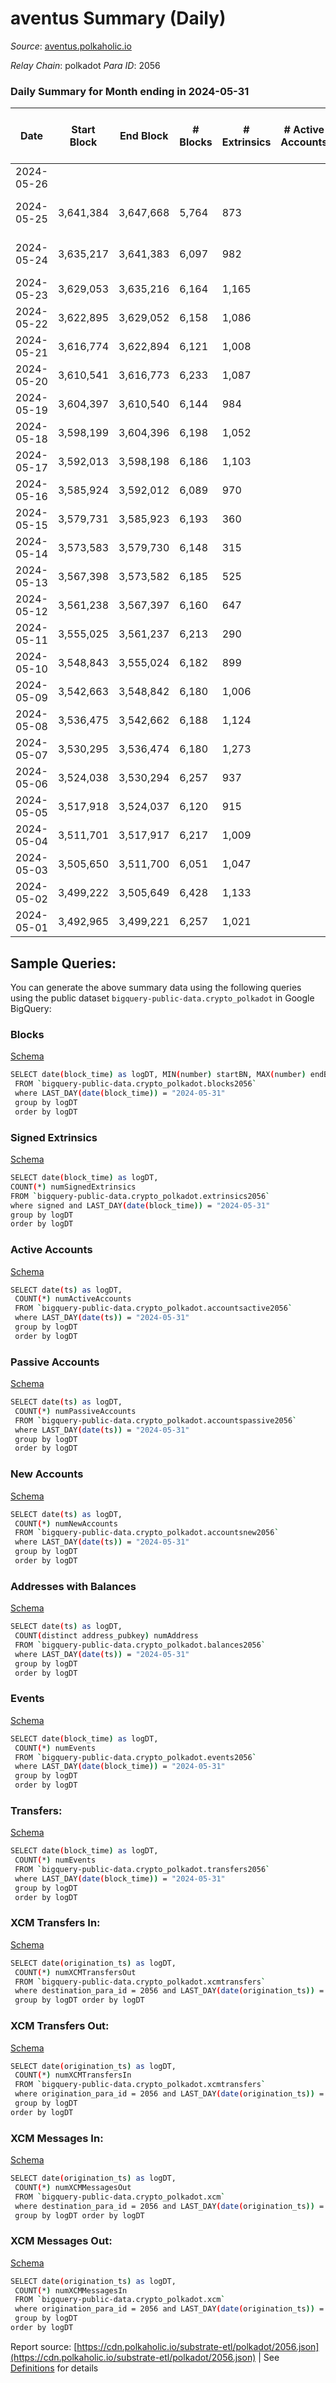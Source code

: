 # aventus Summary (Daily)

_Source_: [aventus.polkaholic.io](https://aventus.polkaholic.io)

*Relay Chain*: polkadot
*Para ID*: 2056



### Daily Summary for Month ending in 2024-05-31


| Date    | Start Block | End Block | # Blocks | # Extrinsics | # Active Accounts | # Passive Accounts | # New Accounts | # Addresses | # Events  | # Transfers ($USD) | # XCM Transfers In ($USD) | # XCM Transfers Out ($USD) | # XCM In | # XCM Out | Issues |
|---------|-------------|-----------|----------|--------------|-------------------|--------------------|----------------|-------------|-----------|--------------------|---------------------------|----------------------------|----------|-----------|--------|
| 2024-05-26 |  |  |  |  |  |  |  |  |  |   |   |   |  |  |  |
| 2024-05-25 | 3,641,384 | 3,647,668 | 5,764 | 873 |  |  |  |  | 18,398 | 1,243  |   |   |  |  | 521 missing (8.29%) |
| 2024-05-24 | 3,635,217 | 3,641,383 | 6,097 | 982 |  |  |  |  | 19,809 | 1,342  |   |   |  |  | 70 missing (1.14%) |
| 2024-05-23 | 3,629,053 | 3,635,216 | 6,164 | 1,165 |  |  |  |  | 21,258 | 1,522  |   |   |  |  |  |
| 2024-05-22 | 3,622,895 | 3,629,052 | 6,158 | 1,086 |  |  |  |  | 20,690 | 1,446  |   |   |  |  |  |
| 2024-05-21 | 3,616,774 | 3,622,894 | 6,121 | 1,008 |  |  |  |  | 20,112 | 1,367  |   |   |  |  |  |
| 2024-05-20 | 3,610,541 | 3,616,773 | 6,233 | 1,087 |  |  |  |  | 20,828 | 1,447  |   |   |  |  |  |
| 2024-05-19 | 3,604,397 | 3,610,540 | 6,144 | 984 |  |  |  |  | 19,194 | 984  |   |   |  |  |  |
| 2024-05-18 | 3,598,199 | 3,604,396 | 6,198 | 1,052 |  |  |  |  | 20,528 | 1,412  |   |   |  |  |  |
| 2024-05-17 | 3,592,013 | 3,598,198 | 6,186 | 1,103 |  |  |  |  | 20,831 | 1,463  |   |   |  |  |  |
| 2024-05-16 | 3,585,924 | 3,592,012 | 6,089 | 970 |  |  |  |  | 19,719 | 1,330  |   |   |  |  |  |
| 2024-05-15 | 3,579,731 | 3,585,923 | 6,193 | 360 |  |  |  |  | 15,702 | 720  |   |   |  |  |  |
| 2024-05-14 | 3,573,583 | 3,579,730 | 6,148 | 315 |  |  |  |  | 15,254 | 675  |   |   |  |  |  |
| 2024-05-13 | 3,567,398 | 3,573,582 | 6,185 | 525 |  |  |  |  | 16,064 | 525  |   |   |  |  |  |
| 2024-05-12 | 3,561,238 | 3,567,397 | 6,160 | 647 |  |  |  |  | 17,595 | 1,006  |   |   |  |  |  |
| 2024-05-11 | 3,555,025 | 3,561,237 | 6,213 | 290 |  |  |  |  | 15,219 | 649  |   |   |  |  |  |
| 2024-05-10 | 3,548,843 | 3,555,024 | 6,182 | 899 |  |  |  |  | 19,474 | 1,257  |   |   |  |  |  |
| 2024-05-09 | 3,542,663 | 3,548,842 | 6,180 | 1,006 |  |  |  |  | 20,154 | 1,366  |   |   |  |  |  |
| 2024-05-08 | 3,536,475 | 3,542,662 | 6,188 | 1,124 |  |  |  |  | 20,997 | 1,484  |   |   |  |  |  |
| 2024-05-07 | 3,530,295 | 3,536,474 | 6,180 | 1,273 |  |  |  |  | 21,998 | 1,623  |   |   |  |  |  |
| 2024-05-06 | 3,524,038 | 3,530,294 | 6,257 | 937 |  |  |  |  | 19,833 | 1,297  |   |   |  |  |  |
| 2024-05-05 | 3,517,918 | 3,524,037 | 6,120 | 915 |  |  |  |  | 18,718 | 914  |   |   |  |  |  |
| 2024-05-04 | 3,511,701 | 3,517,917 | 6,217 | 1,009 |  |  |  |  | 20,294 | 1,362  |   |   |  |  |  |
| 2024-05-03 | 3,505,650 | 3,511,700 | 6,051 | 1,047 |  |  |  |  | 20,166 | 1,407  |   |   |  |  |  |
| 2024-05-02 | 3,499,222 | 3,505,649 | 6,428 | 1,133 |  |  |  |  | 21,565 | 1,493  |   |   |  |  |  |
| 2024-05-01 | 3,492,965 | 3,499,221 | 6,257 | 1,021 |  |  |  |  | 20,785 | 1,566  |   |   |  |  |  |

## Sample Queries:
You can generate the above summary data using the following queries using the public dataset `bigquery-public-data.crypto_polkadot` in Google BigQuery:


### Blocks 

[Schema](https://github.com/colorfulnotion/substrate-etl/blob/main/schema/blocks.json)

```bash
SELECT date(block_time) as logDT, MIN(number) startBN, MAX(number) endBN, COUNT(*) numBlocks 
 FROM `bigquery-public-data.crypto_polkadot.blocks2056`  
 where LAST_DAY(date(block_time)) = "2024-05-31" 
 group by logDT 
 order by logDT
```

### Signed Extrinsics 

[Schema](https://github.com/colorfulnotion/substrate-etl/blob/main/schema/extrinsics.json)

```bash
SELECT date(block_time) as logDT, 
COUNT(*) numSignedExtrinsics 
FROM `bigquery-public-data.crypto_polkadot.extrinsics2056`  
where signed and LAST_DAY(date(block_time)) = "2024-05-31" 
group by logDT 
order by logDT
```

### Active Accounts 

[Schema](https://github.com/colorfulnotion/substrate-etl/blob/main/schema/accountsactive.json)

```bash
SELECT date(ts) as logDT, 
 COUNT(*) numActiveAccounts 
 FROM `bigquery-public-data.crypto_polkadot.accountsactive2056` 
 where LAST_DAY(date(ts)) = "2024-05-31" 
 group by logDT 
 order by logDT
```

### Passive Accounts 

[Schema](https://github.com/colorfulnotion/substrate-etl/blob/main/schema/accountspassive.json)

```bash
SELECT date(ts) as logDT, 
 COUNT(*) numPassiveAccounts 
 FROM `bigquery-public-data.crypto_polkadot.accountspassive2056` 
 where LAST_DAY(date(ts)) = "2024-05-31" 
 group by logDT 
 order by logDT
```

### New Accounts 

[Schema](https://github.com/colorfulnotion/substrate-etl/blob/main/schema/accountsnew.json)

```bash
SELECT date(ts) as logDT, 
 COUNT(*) numNewAccounts 
 FROM `bigquery-public-data.crypto_polkadot.accountsnew2056` 
 where LAST_DAY(date(ts)) = "2024-05-31" 
 group by logDT
 order by logDT
```

### Addresses with Balances 

[Schema](https://github.com/colorfulnotion/substrate-etl/blob/main/schema/balances.json)

```bash
SELECT date(ts) as logDT,
 COUNT(distinct address_pubkey) numAddress 
 FROM `bigquery-public-data.crypto_polkadot.balances2056` 
 where LAST_DAY(date(ts)) = "2024-05-31" 
 group by logDT 
 order by logDT
```

### Events 

[Schema](https://github.com/colorfulnotion/substrate-etl/blob/main/schema/events.json)

```bash
SELECT date(block_time) as logDT, 
 COUNT(*) numEvents 
 FROM `bigquery-public-data.crypto_polkadot.events2056` 
 where LAST_DAY(date(block_time)) = "2024-05-31" 
 group by logDT 
 order by logDT
```

### Transfers:

[Schema](https://github.com/colorfulnotion/substrate-etl/blob/main/schema/transfers.json)

```bash
SELECT date(block_time) as logDT, 
 COUNT(*) numEvents 
 FROM `bigquery-public-data.crypto_polkadot.transfers2056` 
 where LAST_DAY(date(block_time)) = "2024-05-31" 
 group by logDT 
 order by logDT
```

### XCM Transfers In: 

[Schema](https://github.com/colorfulnotion/substrate-etl/blob/main/schema/xcmtransfers.json)

```bash
SELECT date(origination_ts) as logDT, 
 COUNT(*) numXCMTransfersOut 
 FROM `bigquery-public-data.crypto_polkadot.xcmtransfers` 
 where destination_para_id = 2056 and LAST_DAY(date(origination_ts)) = "2024-05-31" 
 group by logDT order by logDT
```

### XCM Transfers Out: 

[Schema](https://github.com/colorfulnotion/substrate-etl/blob/main/schema/xcmtransfers.json)

```bash
SELECT date(origination_ts) as logDT, 
 COUNT(*) numXCMTransfersIn 
 FROM `bigquery-public-data.crypto_polkadot.xcmtransfers` 
 where origination_para_id = 2056 and LAST_DAY(date(origination_ts)) = "2024-05-31" 
 group by logDT 
order by logDT
```

### XCM Messages In: 

[Schema](https://github.com/colorfulnotion/substrate-etl/blob/main/schema/xcm.json)

```bash
SELECT date(origination_ts) as logDT, 
 COUNT(*) numXCMMessagesOut 
 FROM `bigquery-public-data.crypto_polkadot.xcm` 
 where destination_para_id = 2056 and LAST_DAY(date(origination_ts)) = "2024-05-31" 
 group by logDT order by logDT
```

### XCM Messages Out: 

[Schema](https://github.com/colorfulnotion/substrate-etl/blob/main/schema/xcm.json)

```bash
SELECT date(origination_ts) as logDT, 
 COUNT(*) numXCMMessagesIn 
 FROM `bigquery-public-data.crypto_polkadot.xcm` 
 where origination_para_id = 2056 and LAST_DAY(date(origination_ts)) = "2024-05-31" 
 group by logDT 
order by logDT
```


Report source: [https://cdn.polkaholic.io/substrate-etl/polkadot/2056.json](https://cdn.polkaholic.io/substrate-etl/polkadot/2056.json) | See [Definitions](/DEFINITIONS.md) for details

